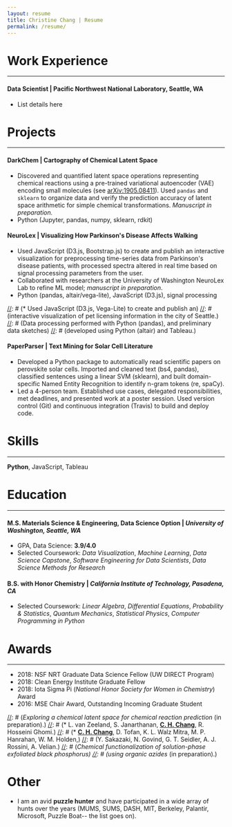 ```yaml
---
layout: resume
title: Christine Chang | Resume
permalink: /resume/
---
```

# Work Experience
---
#### **Data Scientist** | Pacific Northwest National Laboratory, Seattle, WA
* List details here

# Projects
---
#### **DarkChem** | Cartography of Chemical Latent Space
* Discovered and quantified latent space operations representing chemical reactions
using a pre-trained variational autoencoder (VAE) encoding small molecules (see
[arXiv:1905.08411](https://arxiv.org/abs/1905.08411)). Used `pandas` and `sklearn`
to organize data and verify the prediction accuracy of latent space arithmetic
for simple chemical transformations. _Manuscript in preparation._
* Python (Jupyter, pandas, numpy, sklearn, rdkit)

#### **NeuroLex** | Visualizing How Parkinson's Disease Affects Walking
* Used JavaScript (D3.js, Bootstrap.js) to create and publish an interactive
visualization for preprocessing time-series data from Parkinson's disease
patients, with processed spectra altered in real time based on signal processing
parameters from the user.
* Collaborated with researchers at the University of Washington NeuroLex Lab
to refine ML model; _manuscript in preparation_.
* Python (pandas, altair/vega-lite), JavaScript (D3.js), signal processing

[//]: # (#### **SEAnimals** | Visualizing Pets in Seattle )
[//]: # (* Used JavaScript (D3.js, Vega-Lite) to create and publish an)
[//]: # (interactive visualization of pet licensing information in the city of Seattle.)
[//]: # (Data processing performed with Python (pandas), and preliminary data sketches)
[//]: # (developed using Python (altair) and Tableau.)

#### **PaperParser** | Text Mining for Solar Cell Literature
* Developed a Python package to automatically read scientific papers on
perovskite solar cells. Imported and cleaned text (bs4, pandas), classified
sentences using a linear SVM (sklearn), and built domain-specific Named Entity
Recognition to identify n-gram tokens (re, spaCy).
* Led a 4-person team. Established use cases, delegated responsibilities, met
deadlines, and presented work at a poster session. Used version control (Git)
and continuous integration (Travis) to build and deploy code.

# Skills
---
**Python**, JavaScript, Tableau

# Education
---
#### **M.S.** Materials Science & Engineering, Data Science Option | _University of Washington, Seattle, WA_
* GPA, Data Science: **3.9/4.0**
* Selected Coursework: _Data Visualization_, _Machine Learning_, _Data Science Capstone_,
_Software Engineering for Data Scientists_, _Data Science Methods for Research_

#### **B.S. with Honor** Chemistry | _California Institute of Technology, Pasadena, CA_
* Selected Coursework: _Linear Algebra_, _Differential Equations_, _Probability & Statistics_,
_Quantum Mechanics_, _Statistical Physics_, _Computer Programming in Python_

# Awards
---
* 2018: NSF NRT Graduate Data Science Fellow (UW DIRECT Program)
* 2018: Clean Energy Institute Graduate Fellow
* 2018: Iota Sigma Pi (_National Honor Society for Women in Chemistry_) Award
* 2016: MSE Chair Award, Outstanding Incoming Graduate Student

[//]: # (# Publications)
[//]: # ()
[//]: # (* **<u>C. H. Chang</u>**, L. Xu, S. M. Colby, J. R. Nuñez, R. R. Renslow.)
[//]: # (_Exploring a chemical latent space for chemical reaction prediction_ (in preparation).)
[//]: # (* L. van Zeeland, S. Janarthanan, **<u>C. H. Chang</u>**, R. Hosseini Ghomi.)
[//]: # (* **<u>C. H. Chang</u>**, D. Tofan, K. L. Walz Mitra, M. P. Hanrahan, W. M. Holden,)
[//]: # (Y. Sakazaki, N. Govind, G. T. Seidler, A. J. Rossini, A. Velian.)
[//]: # (_Chemical functionalization of solution-phase exfoliated black phosphorus)
[//]: # (using organic azides_ (in preparation).)

# Other

* I am an avid **puzzle hunter** and have participated in a wide array of hunts over
  the years (MUMS, SUMS, DASH, MIT, Berkeley, Palantir, Microsoft, Puzzle Boat-- the
  list goes on).
